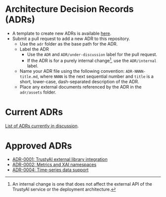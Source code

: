 # Architecture Decision Records (ADRs)

- A template to create new ADRs is available [here](../templates/adr-template.md).
- Submit a pull request to add a new ADR to this repository.
  - Use the `adr` folder as the base path for the ADR.
  - Label the ADR
    - Use the `ADR` and `ADR/under-discussion` label for the pull request.
    - If the ADR is for a purely internal change[^1], use the `ADR/internal` label.
  - Name your ADR file using the following convention: `ADR-NNNN-title.md`, where `NNNN` is the next sequential number and `title` is a short, lower-case, dash-separated description of the ADR.
  - Place any external documents referenced by the ADR in the `adr/assets` folder.

[^1]: An internal change is one that does not affect the external API of the TrustyAI service or the deployment architecture.

# Current ADRs

[List of ADRs currently in discussion](https://github.com/trustyai-explainability/community/pulls?q=is%3Aopen+is%3Apr+label%3AADR%2Funder-discussion).

# Approved ADRs

* [ADR-0001: TrustyAI external library integration](ADR-0001-trustyai-external-library-integration.md)
* [ADR-0002: Metrics and XAI namespaces](ADR-0002-metrics-and-xai-namespaces.md)
* [ADR-0004: Time-series data support](ADR-0004-time-series-data-support.md)